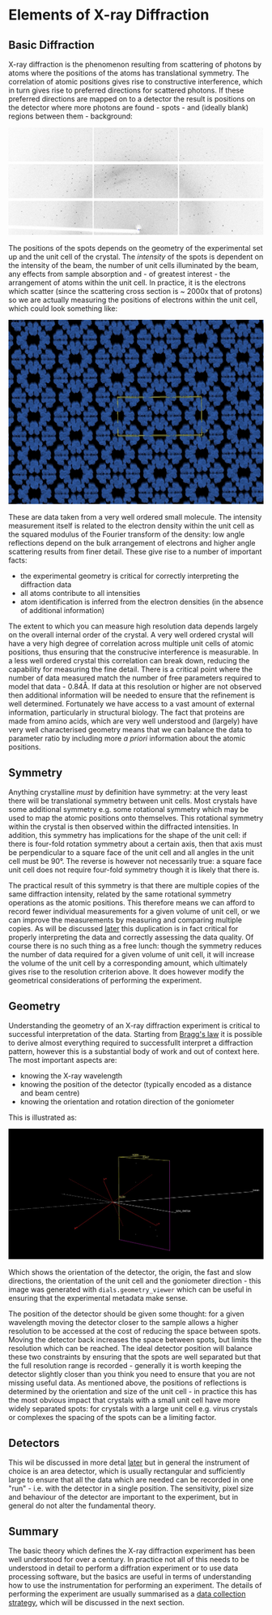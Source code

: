 # Elements of X-ray Diffraction

## Basic Diffraction

X-ray diffraction is the phenomenon resulting from scattering of photons by atoms where the positions of the atoms has translational symmetry. The correlation of atomic positions gives rise to constructive interference, which in turn gives rise to preferred directions for scattered photons. If these preferred directions are mapped on to a detector the result is positions on the detector where more photons are found - spots - and (ideally blank) regions between them - background:

![Example of X-ray diffraction from a cubic insulin crystal](./diffraction.jpg)

The positions of the spots depends on the geometry of the experimental set up and the unit cell of the crystal. The _intensity_ of the spots is dependent on the intensity of the beam, the number of unit cells illuminated by the beam, any effects from sample absorption and - of greatest interest - the arrangement of atoms within the unit cell. In practice, it is the electrons which scatter (since the scattering cross section is ~ 2000x that of protons) so we are actually measuring the positions of electrons within the unit cell, which could look something like:

![Example of electron density within a unit cell](./electrons.jpg)

These are data taken from a very well ordered small molecule. The intensity measurement itself is related to the electron density within the unit cell as the squared modulus of the Fourier transform of the density: low angle reflections depend on the bulk arrangement of electrons and higher angle scattering results from finer detail. These give rise to a number of important facts:

- the experimental geometry is critical for correctly interpreting the diffraction data
- all atoms contribute to all intensities
- atom identification is inferred from the electron densities (in the absence of additional information)

The extent to which you can measure high resolution data depends largely on the overall internal order of the crystal. A very well ordered crystal will have a very high degree of correlation across multiple unit cells of atomic positions, thus ensuring that the construcive interference is measurable. In a less well ordered crystal this correlation can break down, reducing the capability for measuring the fine detail. There is a critical point where the number of data measured match the number of free parameters required to model that data - 0.84Å. If data at this resolution or higher are not observed then additional information will be needed to ensure that the refinement is well determined. Fortunately we have access to a vast amount of external information, particularly in structural biology. The fact that proteins are made from amino acids, which are very well understood and (largely) have very well characterised geometry means that we can balance the data to parameter ratio by including more _a priori_ information about the atomic positions.

## Symmetry

Anything crystalline _must_ by definition have symmetry: at the very least there will be translational symmetry between unit cells. Most crystals have some additional symmetry e.g. some rotational symmetry which may be used to map the atomic positions onto themselves. This rotational symmetry within the crystal is then observed within the diffracted intensities. In addition, this symmetry has implications for the shape of the unit cell: if there is four-fold rotation symmetry about a certain axis, then that axis must be perpendicular to a square face of the unit cell and all angles in the unit cell must be 90°. The reverse is however not necessarily true: a square face unit cell does not require four-fold symmetry though it is likely that there is.

The practical result of this symmetry is that there are multiple copies of the same diffraction intensity, related by the same rotational symmetry operations as the atomic positions. This therefore means we can afford to record fewer individual measurements for a given volume of unit cell, or we can improve the measurements by measuring and comparing multiple copies. As will be discussed [later](./strategy.md) this duplication is in fact critical for properly interpreting the data and correctly assessing the data quality. Of course there is no such thing as a free lunch: though the symmetry reduces the number of data required for a given volume of unit cell, it will increase the volume of the unit cell by a corresponding amount, which ultimately gives rise to the resolution criterion above. It does however modify the geometrical considerations of performing the experiment.

## Geometry

Understanding the geometry of an X-ray diffraction experiment is critical to successful interpretation of the data. Starting from [Bragg's law](https://en.wikipedia.org/wiki/Bragg%27s_law) it is possible to derive almost everything required to successfullt interpret a diffraction pattern, however this is a substantial body of work and out of context here. The most important aspects are:

- knowing the X-ray wavelength
- knowing the position of the detector (typically encoded as a distance and beam centre)
- knowing the orientation and rotation direction of the goniometer

This is illustrated as:

![Geometry of an X-ray diffraction experiment](./geometry.jpg)

Which shows the orientation of the detector, the origin, the fast and slow directions, the orientation of the unit cell and the goniometer direction - this image was generated with `dials.geometry_viewer` which can be useful in ensuring that the experimental metadata make sense.

The position of the detector should be given some thought: for a given wavelength moving the detector closer to the sample allows a higher resolution to be accessed at the cost of reducing the space between spots. Moving the detector back increases the space between spots, but limits the resolution which can be reached. The ideal detector position will balance these two constraints by ensuring that the spots are well separated but that the full resolution range is recorded - generally it is worth keeping the detector slightly closer than you think you need to ensure that you are not missing useful data. As mentioned above, the positions of reflections is determined by the orientation and size of the unit cell - in practice this has the most obvious impact that crystals with a small unit cell have more widely separated spots: for crystals with a large unit cell e.g. virus crystals or complexes the spacing of the spots can be a limiting factor.

## Detectors

This wil be discussed in more detal [later](./detection.md) but in general the instrument of choice is an area detector, which is usually rectangular and sufficiently large to ensure that all the data which are needed can be recorded in one "run" - i.e. with the detector in a single position. The sensitivity, pixel size and behaviour of the detector are important to the experiment, but in general do not alter the fundamental theory.

## Summary

The basic theory which defines the X-ray diffraction experiment has been well understood for over a century. In practice not all of this needs to be understood in detail to perform a diffration experiment or to use data processing software, but the basics are useful in terms of understanding how to use the instrumentation for performing an experiment. The details of performing the experiment are usually summarised as a [data collection strategy](./strategy.md), which will be discussed in the next section.

